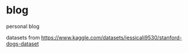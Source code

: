 # blog
personal blog

datasets from https://www.kaggle.com/datasets/jessicali9530/stanford-dogs-dataset
